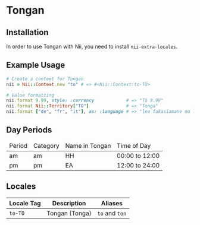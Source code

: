 <!-- This file has been generated. Source: languages/_template.md.erb -->

# Tongan

## Installation

In order to use Tongan with Nii, you need to install `nii-extra-locales`.

## Example Usage

``` ruby
# Create a context for Tongan
nii = Nii::Context.new "to" # => #<Nii::Context:to-TO>

# Value formatting
nii.format 9.99, style: :currency            # => "T$ 9.99"
nii.format Nii::Territory["TO"]              # => "Tonga"
nii.format ["de", "fr", "it"], as: :language # => "lea fakasiamane mo lea fakafalanisē mo lea fakaʻītali"
```

## Day Periods


<table>
  <thead>
    <tr>
      <td>Period</td>
      <td>Category</td>
      <td>Name in Tongan</td>
      <td>Time of Day</td>
    </tr>
  </thead>
  <tbody>
    <tr>
      <td>am</td>
      <td>am</td>
      <td>HH</td>
      <td>00:00 to 12:00</td>
    </tr>
    <tr>
      <td>pm</td>
      <td>pm</td>
      <td>EA</td>
      <td>12:00 to 24:00</td>
    </tr>
  </tbody>
</table>



## Locales

<table>
  <thead>
    <tr>
      <th>Locale Tag</th>
      <th>Description</th>
      <th>Aliases</th>
    </tr>
  </thead>
  <tbody>
    <tr>
      <td><code>to-TO</code></td>
      <td>Tongan (Tonga)</td>
      <td><code>to</code> and <code>ton</code></td>
    </tr>
  </tbody>
</table>

